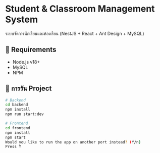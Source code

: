 # Student & Classroom Management System

ระบบจัดการนักเรียนและห้องเรียน (NestJS + React + Ant Design + MySQL)

## 🔧 Requirements
- Node.js v18+
- MySQL
- NPM

## 🚀 การรัน Project

```bash
# Backend
cd backend
npm install        
npm run start:dev
```

```bash
# Frontend
cd frontend
npm install
npm start
Would you like to run the app on another port instead? (Y/n)
Press Y
```


